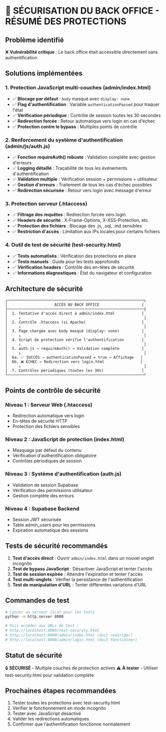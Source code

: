 # 🔐 SÉCURISATION DU BACK OFFICE - RÉSUMÉ DES PROTECTIONS

## Problème identifié
❌ **Vulnérabilité critique** : Le back office était accessible directement sans authentification

## Solutions implémentées

### 1. Protection JavaScript multi-couches (admin/index.html)
- ✅ **Blocage par défaut** : `body` masqué avec `display: none`
- ✅ **Flag d'authentification** : Variable `authenticationPassed` pour traquer l'état
- ✅ **Vérification périodique** : Contrôle de session toutes les 30 secondes
- ✅ **Redirection forcée** : Retour automatique vers login en cas d'échec
- ✅ **Protection contre le bypass** : Multiples points de contrôle

### 2. Renforcement du système d'authentification (admin/js/auth.js)
- ✅ **Fonction requireAuth() robuste** : Validation complète avec gestion d'erreurs
- ✅ **Logging détaillé** : Traçabilité de tous les événements d'authentification
- ✅ **Validation multiple** : Vérification session + permissions + utilisateur
- ✅ **Gestion d'erreurs** : Traitement de tous les cas d'échec possibles
- ✅ **Redirection sécurisée** : Retour vers login avec message d'erreur

### 3. Protection serveur (.htaccess)
- ✅ **Filtrage des requêtes** : Redirection forcée vers login
- ✅ **Headers de sécurité** : X-Frame-Options, X-XSS-Protection, etc.
- ✅ **Protection des fichiers** : Blocage des .js, .sql, .md sensibles
- ✅ **Restriction d'accès** : Limitation aux IPs locales pour certains fichiers

### 4. Outil de test de sécurité (test-security.html)
- ✅ **Tests automatisés** : Vérification des protections en place
- ✅ **Tests manuels** : Guide pour les tests approfondis
- ✅ **Vérification headers** : Contrôle des en-têtes de sécurité
- ✅ **Informations diagnostiques** : État du navigateur et configuration

## Architecture de sécurité

```
┌─────────────────────────────────────────────────────────────┐
│                     ACCÈS AU BACK OFFICE                   │
├─────────────────────────────────────────────────────────────┤
│  1. Tentative d'accès direct à admin/index.html            │
│     ↓                                                       │
│  2. Contrôle .htaccess (si Apache)                         │
│     ↓                                                       │
│  3. Page chargée avec body masqué (display: none)          │
│     ↓                                                       │
│  4. Script de protection vérifie l'authentification        │
│     ↓                                                       │
│  5. auth.js → requireAuth() → Validation complète          │
│     ↓                                                       │
│  6a. ✅ SUCCÈS → authenticationPassed = true → Affichage   │
│  6b. ❌ ÉCHEC → Redirection vers login.html                │
│     ↓                                                       │
│  7. Contrôles périodiques (toutes les 30s)                 │
└─────────────────────────────────────────────────────────────┘
```

## Points de contrôle de sécurité

### Niveau 1 : Serveur Web (.htaccess)
- Redirection automatique vers login
- En-têtes de sécurité HTTP
- Protection des fichiers sensibles

### Niveau 2 : JavaScript de protection (index.html)
- Masquage par défaut du contenu
- Vérification d'authentification obligatoire
- Contrôles périodiques de session

### Niveau 3 : Système d'authentification (auth.js)
- Validation de session Supabase
- Vérification des permissions utilisateur
- Gestion complète des erreurs

### Niveau 4 : Supabase Backend
- Session JWT sécurisée
- Table admin_users pour les permissions
- Expiration automatique des sessions

## Tests de sécurité recommandés

1. **Test d'accès direct** : Ouvrir `admin/index.html` dans un nouvel onglet incognito
2. **Test de bypass JavaScript** : Désactiver JavaScript et tenter l'accès
3. **Test de session expirée** : Attendre l'expiration et tenter l'accès
4. **Test multi-onglets** : Vérifier la persistance de l'authentification
5. **Test de manipulation d'URL** : Tenter différentes variations d'URL

## Commandes de test

```bash
# Lancer un serveur local pour les tests
python -m http.server 8000

# Puis accéder aux URLs de test :
# http://localhost:8000/test-security.html
# http://localhost:8000/admin/index.html (doit rediriger)
# http://localhost:8000/admin/login.html (doit fonctionner)
```

## Statut de sécurité
🔒 **SÉCURISÉ** - Multiple couches de protection actives
⚠️ **À tester** - Utiliser test-security.html pour validation complète

## Prochaines étapes recommandées
1. Tester toutes les protections avec test-security.html
2. Vérifier le fonctionnement en mode incognito
3. Tester avec JavaScript désactivé
4. Valider les redirections automatiques
5. Confirmer que l'authentification fonctionne normalement